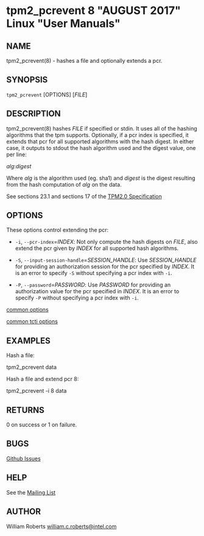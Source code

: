 tpm2_pcrevent 8 "AUGUST 2017" Linux "User Manuals"
==================================================

NAME
----

tpm2_pcrevent(8) - hashes a file and optionally extends a pcr.

SYNOPSIS
--------

`tpm2_pcrevent` [OPTIONS] [_FILE_]

DESCRIPTION
-----------

tpm2_pcrevent(8) hashes _FILE_ if specified or stdin. It uses all of the
hashing algorithms that the tpm supports. Optionally, if a pcr index is
specified, it extends that pcr for all supported algorithms with the hash
digest. In either case, it outputs to stdout the hash algorithm used and the
digest value, one per line:

_alg_:_digest_

Where _alg_ is the algorithm used (eg. sha1) and _digest_ is the digest
resulting from the hash computation of _alg_ on the data.

See sections 23.1 and sections 17 of the [TPM2.0 Specification](https://trustedcomputinggroup.org/wp-content/uploads/TPM-Rev-2.0-Part-3-Commands-01.38.pdf)

OPTIONS
-------

These options control extending the pcr:

  * `-i`, `--pcr-index`=_INDEX_:
    Not only compute the hash digests on _FILE_, also extend the pcr given by
    _INDEX_ for all supported hash algorithms.

  * `-S`, `--input-session-handle`=_SESSION_HANDLE_:
    Use _SESSION_HANDLE_ for providing an authorization session for the pcr
    specified by _INDEX_.
    It is an error to specify `-S` without specifying a pcr index with `-i`.

  * `-P`, `--password`=_PASSWORD_:
    Use _PASSWORD_ for providing an authorization value for the pcr specified
    in _INDEX_.
    It is an error to specify `-P` without specifying a pcr index with `-i`.

[common options](common/options.md)

[common tcti options](common/tcti.md)

EXAMPLES
--------

Hash a file:

tpm2_pcrevent data

Hash a file and extend pcr 8:

tpm2_pcrevent -i 8 data

RETURNS
-------
0 on success or 1 on failure.

BUGS
----
[Github Issues](https://github.com/01org/tpm2-tools/issues)

HELP
----
See the [Mailing List](https://lists.01.org/mailman/listinfo/tpm2)

## AUTHOR
William Roberts <william.c.roberts@intel.com>